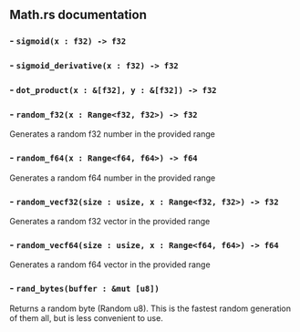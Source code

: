 ## Math.rs documentation

### - `sigmoid(x : f32) -> f32`

### - `sigmoid_derivative(x : f32) -> f32`

### - `dot_product(x : &[f32], y : &[f32]) -> f32`


### - `random_f32(x : Range<f32, f32>) -> f32`

Generates a random f32 number in the provided range

### - `random_f64(x : Range<f64, f64>) -> f64`

Generates a random f64 number in the provided range

### - `random_vecf32(size : usize, x : Range<f32, f32>) -> f32`

Generates a random f32 vector in the provided range

### - `random_vecf64(size : usize, x : Range<f64, f64>) -> f64`

Generates a random f64 vector in the provided range


### - `rand_bytes(buffer : &mut [u8])`

Returns a random byte (Random u8). This is the fastest random generation of them all, but is less convenient to use.
